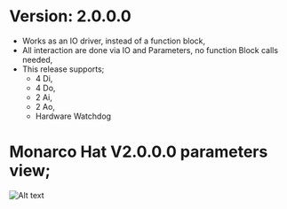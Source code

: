 # Version: 2.0.0.0
- Works as an IO driver, instead of a function block,
- All interaction are done via IO and Parameters, no function Block calls needed,
- This release supports;
  * 4 Di,
  * 4 Do,
  * 2 Ai,
  * 2 Ao,
  * Hardware Watchdog
  
  
  
# Monarco Hat V2.0.0.0 parameters view;

 ![Alt text](https://raw.githubusercontent.com/Aliazzzz/Monarco-HAT-library-for-CODESYS-V3/master/Monarco/2.0.0.0/pics/Monarco_HAT%20IO%20Mapping%202018-02-11_172304.png "Monarco Hat V2.0.0.0 parameters view")
